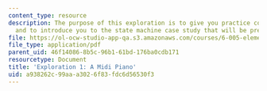 ```yaml
---
content_type: resource
description: The purpose of this exploration is to give you practice coding in Java,
  and to introduce you to the state machine case study that will be presented in lecture.
file: https://ol-ocw-studio-app-qa.s3.amazonaws.com/courses/6-005-elements-of-software-construction-fall-2008/a938262c99aaa3026f83fdc6d56530f3_MIT6_005f08_explore01.pdf
file_type: application/pdf
parent_uid: 46f14086-8b5c-96b1-61bd-176ba0cdb171
resourcetype: Document
title: 'Exploration 1: A Midi Piano'
uid: a938262c-99aa-a302-6f83-fdc6d56530f3
---
```

